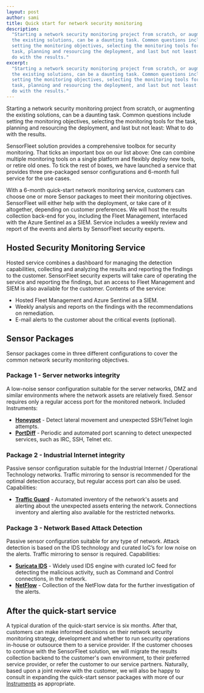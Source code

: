 ```yaml
---
layout: post
author: sami
title: Quick start for network security monitoring
description:
  "Starting a network security monitoring project from scratch, or augmenting
  the existing solutions, can be a daunting task. Common questions include
  setting the monitoring objectives, selecting the monitoring tools for the
  task, planning and resourcing the deployment, and last but not least: What to
  do with the results."
excerpt:
  "Starting a network security monitoring project from scratch, or augmenting
  the existing solutions, can be a daunting task. Common questions include
  setting the monitoring objectives, selecting the monitoring tools for the
  task, planning and resourcing the deployment, and last but not least: What to
  do with the results."
---
```


Starting a network security monitoring project from scratch, or augmenting the
existing solutions, can be a daunting task. Common questions include setting the
monitoring objectives, selecting the monitoring tools for the task, planning and
resourcing the deployment, and last but not least: What to do with the results.

SensorFleet solution provides a comprehensive toolbox for security monitoring.
That ticks an important box on our list above: One can combine multiple
monitoring tools on a single platform and flexibly deploy new tools, or retire
old ones. To tick the rest of boxes, we have launched a service that provides
three pre-packaged sensor configurations and 6-month full service for the use
cases.

With a 6-month quick-start network monitoring service, customers can choose one
or more Sensor packages to meet their monitoring objectives. SensorFleet will
either help with the deployment, or take care of it altogether, depending on
customer preferences. We will host the results collection back-end for you,
including the Fleet Management, interfaced with the Azure Sentinel as a SIEM.
Service includes a weekly review and report of the events and alerts by
SensorFleet security experts.

## Hosted Security Monitoring Service

Hosted service combines a dashboard for managing the detection capabilities,
collecting and analyzing the results and reporting the findings to the customer.
SensorFleet security experts will take care of operating the service and
reporting the findings, but an access to Fleet Management and SIEM is also
available for the customer. Contents of the service:

- Hosted Fleet Management and Azure Sentinel as a SIEM.
- Weekly analysis and reports on the findings with the recommendations on
  remediation.
- E-mail alerts to the customer about the critical events (optional).

## Sensor Packages

Sensor packages come in three different configurations to cover the common
network security monitoring objectives.

### Package 1 - Server networks integrity

A low-noise sensor configuration suitable for the server networks, DMZ and
similar environments where the network assets are relatively fixed. Sensor
requires only a regular access port for the monitored network. Included
Instruments:

- **[Honeypot](/instruments/cowrie/)** - Detect lateral movement and unexpected SSH/Telnet login
  attempts.
- **[PortDiff](/instruments/portdiff/)** - Periodic and automated port scanning to detect unexpected
  services, such as IRC, SSH, Telnet etc.

### Package 2 - Industrial Internet integrity

Passive sensor configuration suitable for the Industrial Internet / Operational
Technology networks. Traffic mirroring to sensor is recommended for the optimal
detection accuracy, but regular access port can also be used. Capabilities:

- **[Traffic Guard](/instruments/tgmanager/)** - Automated inventory of the network's assets and alerting
  about the unexpected assets entering the network. Connections inventory and
  alerting also available for the restricted networks.

### Package 3 - Network Based Attack Detection

Passive sensor configuration suitable for any type of network. Attack detection
is based on the IDS technology and curated IoC’s for low noise on the alerts.
Traffic mirroring to sensor is required. Capabilities:

- **[Suricata IDS](/instruments/suricata/)** - Widely used IDS engine with curated IoC feed for detecting
  the malicious activity, such as Command and Control connections, in the
  network.
- **[NetFlow](/instruments/netflow/)** - Collection of the NetFlow data for the further investigation of
  the alerts.

## After the quick-start service

A typical duration of the quick-start service is six months. After that,
customers can make informed decisions on their network security monitoring
strategy, development and whether to run security operations in-house or
outsource them to a service provider. If the customer chooses to continue with
the SensorFleet solution, we will migrate the results collection backend to the
customer's own environment, to their preferred service provider, or refer the
customer to our service partners. Naturally, based upon a joint review with the
customer, we will also be happy to consult in expanding the quick-start sensor
packages with more of our [Instruments](/instruments/) as appropriate.
